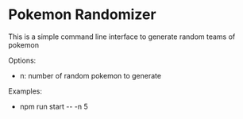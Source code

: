Pokemon Randomizer
==================

This is a simple command line interface to generate random teams of pokemon


Options:

* n: number of random pokemon to generate

Examples:

* npm run start -- -n 5


